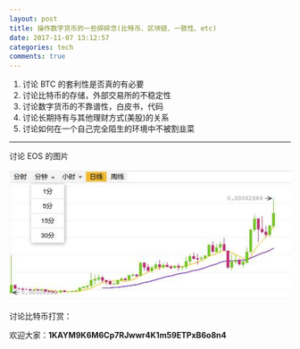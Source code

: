 ```yaml
---
layout: post
title: 操作数字货币的一些碎碎念(比特币、区块链、一致性、etc)
date: 2017-11-07 13:12:57
categories: tech
comments: true
---
```


1. 讨论 BTC 的套利性是否真的有必要
2. 讨论比特币的存储，外部交易所的不稳定性
3. 讨论数字货币的不靠谱性，白皮书，代码
4. 讨论长期持有与其他理财方式(美股)的关系
5. 讨论如何在一个自己完全陌生的环境中不被割韭菜

---

讨论 EOS 的图片

![EOS.png](/images/EOS.jpg)

讨论比特币打赏：

欢迎大家：**1KAYM9K6M6Cp7RJwwr4K1m59ETPxB6o8n4**